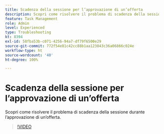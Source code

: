 ```yaml
---
title: Scadenza della sessione per l’approvazione di un’offerta
description: Scopri come risolvere il problema di scadenza della sessione durante l’approvazione di un’offerta.
feature: Task Management
role: Admin
level: Experienced
type: Troubleshooting
kt: 8394
exl-id: 58fba53b-c071-4256-94a7-df79f6500e29
source-git-commit: 772f54e81c42cc88b1aa123843c36a06866c024e
workflow-type: ht
source-wordcount: '40'
ht-degree: 100%

---
```


# Scadenza della sessione per l’approvazione di un’offerta

Scopri come risolvere il problema di scadenza della sessione durante l’approvazione di un’offerta.

>[!VIDEO](https://video.tv.adobe.com/v/335898?quality=12)
